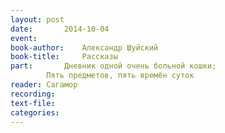 ```yaml
---
layout: post
date:		2014-10-04
event:
book-author:	Александр Шуйский
book-title:		Рассказы
part:		Дневник одной очень больной кошки;
        Пять предметов, пять времён суток
reader:	Сагамор
recording:
text-file:
categories:
---
```

